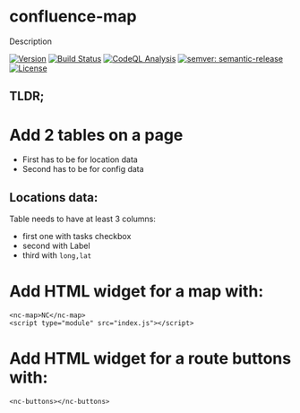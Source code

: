 # confluence-map

Description

[![Version](https://img.shields.io/npm/v/@draganfilipovic/confluence-map.svg)](https://npmjs.org/package/@draganfilipovic/confluence-map)
[![Build Status](https://github.com/draganfilipovic/confluence-map/workflows/CI/badge.svg?branch=main)](https://github.com/draganfilipovic/confluence-map/actions)
[![CodeQL Analysis](https://github.com/draganfilipovic/confluence-map/workflows/CodeQL/badge.svg?branch=main)](https://github.com/draganfilipovic/confluence-map/actions)
[![semver: semantic-release](https://img.shields.io/badge/semver-semantic--release-blue.svg)](https://github.com/semantic-release/semantic-release)
[![License](https://img.shields.io/badge/License-Apache%202.0-blue.svg)](https://opensource.org/licenses/Apache-2.0)

## TLDR;

# Add 2 tables on a page
- First has to be for location data
- Second has to be for config data

## Locations data:
Table needs to have at least 3 columns:
- first one with tasks checkbox
- second with Label
- third with `long,lat`


# Add HTML widget for a map with:
```
<nc-map>NC</nc-map>
<script type="module" src="index.js"></script>
```

# Add HTML widget for a route buttons with:
```
<nc-buttons></nc-buttons>
```
